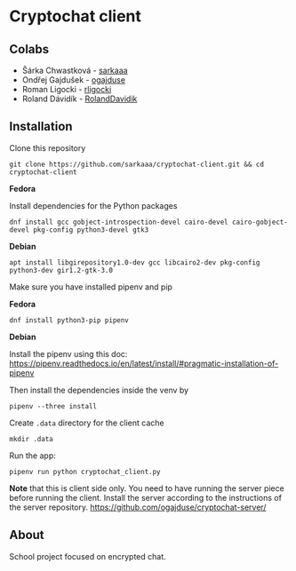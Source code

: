# Cryptochat client

## Colabs

- Šárka Chwastková - [sarkaaa](https://github.com/sarkaaa)
- Ondřej Gajdušek - [ogajduse](https://github.com/ogajduse)
- Roman Ligocki - [rligocki](https://github.com/rligocki)
- Roland Dávidík - [RolandDavidik](https://github.com/RolandDavidik)

## Installation

Clone this repository

```
git clone https://github.com/sarkaaa/cryptochat-client.git && cd cryptochat-client
```

**Fedora**

Install dependencies for the Python packages

```
dnf install gcc gobject-introspection-devel cairo-devel cairo-gobject-devel pkg-config python3-devel gtk3
```

**Debian**

```
apt install libgirepository1.0-dev gcc libcairo2-dev pkg-config python3-dev gir1.2-gtk-3.0
```

Make sure you have installed pipenv and pip

**Fedora**

```
dnf install python3-pip pipenv
```

**Debian**

Install the pipenv using this doc: https://pipenv.readthedocs.io/en/latest/install/#pragmatic-installation-of-pipenv



Then install the dependencies inside the venv by

```
pipenv --three install
```

Create `.data` directory for the client cache

```
mkdir .data
```

Run the app:

```
pipenv run python cryptochat_client.py
```

**Note** that this is client side only. You need to have running the server piece before running the client. Install the server according to the instructions of the server repository. https://github.com/ogajduse/cryptochat-server/

## About

School project focused on encrypted chat.
